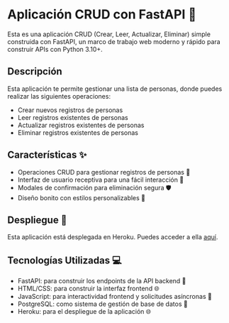 
# Aplicación CRUD con FastAPI 🚀

Esta es una aplicación CRUD (Crear, Leer, Actualizar, Eliminar) simple construida con FastAPI, un marco de trabajo web moderno y rápido para construir APIs con Python 3.10+.

## Descripción 

Esta aplicación te permite gestionar una lista de personas, donde puedes realizar las siguientes operaciones:

- Crear nuevos registros de personas 
- Leer registros existentes de personas 
- Actualizar registros existentes de personas 
- Eliminar registros existentes de personas 

## Características ✨

- Operaciones CRUD para gestionar registros de personas 📝
- Interfaz de usuario receptiva para una fácil interacción 📱
- Modales de confirmación para eliminación segura 🛡️
- Diseño bonito con estilos personalizables 🎨

## Despliegue 🚀
Esta aplicación está desplegada en Heroku. Puedes acceder a ella  [aquí](https://fastapi-crud-yh-18e1f67399a8.herokuapp.com/).

## Tecnologías Utilizadas 💻

- FastAPI: para construir los endpoints de la API backend 🚀
- HTML/CSS: para construir la interfaz frontend 🌐
- JavaScript: para interactividad frontend y solicitudes asíncronas 📜
- PostgreSQL: como sistema de gestión de base de datos 🐘
- Heroku: para el despliegue de la aplicación 🌐
